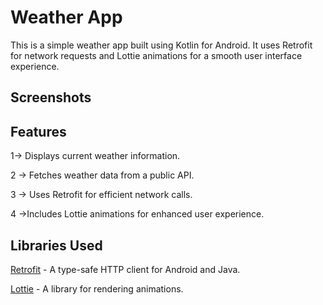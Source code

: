 # Weather App
This is a simple weather app built using Kotlin for Android. It uses Retrofit for network requests and Lottie animations for a smooth user interface experience.

## Screenshots

## Features
1-> Displays current weather information.

2 -> Fetches weather data from a public API.

3 -> Uses Retrofit for efficient network calls.

4 ->Includes Lottie animations for enhanced user experience.

## Libraries Used
[Retrofit](https://square.github.io/retrofit/)  - A type-safe HTTP client for Android and Java.

[Lottie](https://lottiefiles.com/)  - A library for rendering animations.
